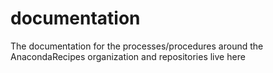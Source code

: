 # documentation
The documentation for the processes/procedures around the AnacondaRecipes organization and repositories live here
